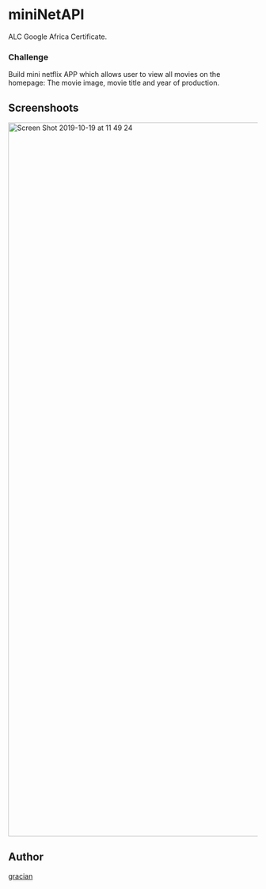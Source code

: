# miniNetAPI

ALC Google Africa Certificate.

### Challenge

Build mini netflix APP which allows user to view all movies on the homepage: The movie image, movie title and year of production.

## Screenshoots
<img width="1440" alt="Screen Shot 2019-10-19 at 11 49 24" src="https://user-images.githubusercontent.com/27460888/67142967-c52a9900-f266-11e9-9766-c7c3a747320d.png">

## Author 
[gracian](https://www.github.com/itsgracian)
